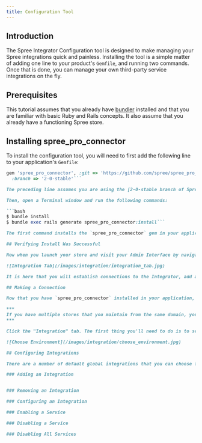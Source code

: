 ```yaml
---
title: Configuration Tool
---
```


## Introduction

The Spree Integrator Configuration tool is designed to make managing your Spree integrations quick and painless. Installing the tool is a simple matter of adding one line to your product's `Gemfile`, and running two commands. Once that is done, you can manage your own third-party service integrations on the fly.

## Prerequisites

This tutorial assumes that you already have [bundler](http://bundler.io/) installed and that you are familiar with basic Ruby and Rails concepts. It also assume that you already have a functioning Spree store.

## Installing spree_pro_connector

To install the configuration tool, you will need to first add the following line to your application's `Gemfile`:

```ruby
gem 'spree_pro_connector', :git => 'https://github.com/spree/spree_pro_connector.git', 
  :branch => '2-0-stable'```

The preceding line assumes you are using the [2-0-stable branch of Spree](https://github.com/spree/spree/tree/2-0-stable). If you are using a different branch of Spree, you should then change the `:branch` value to match.

Then, open a Terminal window and run the following commands:

```bash
$ bundle install
$ bundle exec rails generate spree_pro_connector:install```

The first command installs the `spree_pro_connector` gem in your application. The second uses the gem's install generator to add Integrator-specific styles to your store's Admin Interface.

## Verifying Install Was Successful

Now when you launch your store and visit your Admin Interface by navigating to the `admin` directory, you'll notice that there is a new "Integration" tab, between the "Products" and "Configuration" tabs.

![Integration Tab](/images/integration/integration_tab.jpg)

It is here that you will establish connections to the Integrator, add and remove integrations, configure integrations, and enable and disable services.

## Making a Connection

Now that you have `spree_pro_connector` installed in your application, you need to connect it to the Spree Integrator.

***
If you have multiple stores that you maintain from the same domain, you will first need to select the store you want to make connections for before you can manage your integrations.
***

Click the "Integration" tab. The first thing you'll need to do is to select the environment for your connection. Your choices are "Custom", "Staging", and "Production".

![Choose Environment](/images/integration/choose_environment.jpg)

## Configuring Integrations

There are a number of default global integrations that you can choose from as a customer of the Spree Integrator service. You can browse the [full list of global integrations](supported_integrations), including configuration and usage details for each one. For now, we will use the [Mandrill Integration](mandrill_integration) to illustrate the general usage of the Configuration tool.

### Adding an Integration


### Removing an Integration

### Configuring an Integration

### Enabling a Service

### Disabling a Service

### Disabling All Services